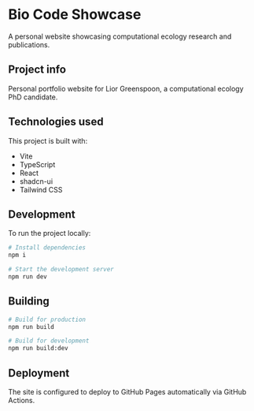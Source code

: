 # Bio Code Showcase

A personal website showcasing computational ecology research and publications.

## Project info

Personal portfolio website for Lior Greenspoon, a computational ecology PhD candidate.

## Technologies used

This project is built with:

- Vite
- TypeScript
- React
- shadcn-ui
- Tailwind CSS

## Development

To run the project locally:

```sh
# Install dependencies
npm i

# Start the development server
npm run dev
```

## Building

```sh
# Build for production
npm run build

# Build for development
npm run build:dev
```

## Deployment

The site is configured to deploy to GitHub Pages automatically via GitHub Actions.
